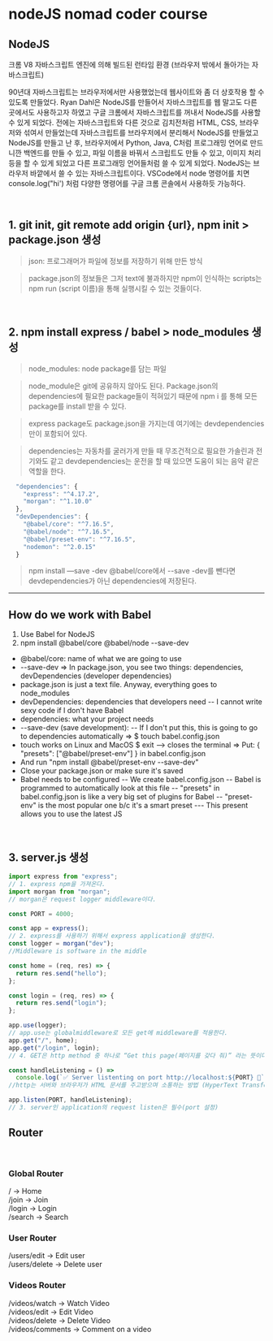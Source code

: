 # nodeJS nomad coder course

## NodeJS

크롬 V8 자바스크립트 엔진에 의해 빌드된 런타임 환경 (브라우저 밖에서 돌아가는 자바스크립트)

90년대 자바스크립트는 브라우저에서만 사용했었는데 웹사이트와 좀 더 상호작용 할 수 있도록 만들었다. Ryan Dahl은 NodeJS를 만들어서 자바스크립트를 웹 말고도 다른 곳에서도 사용하고자 하였고 구글 크롬에서 자바스크립트를 꺼내서 NodeJS를 사용할 수 있게 되었다. 전에는 자바스크립트와 다른 것으로 김치전처럼 HTML, CSS, 브라우저와 섞여서 만들었는데 자바스크립트를 브라우저에서 분리해서 NodeJS를 만들었고 NodeJS를 만들고 난 후, 브라우저에서 Python, Java, C처럼 프로그래밍 언어로 만드니깐 백엔드를 만들 수 있고, 파일 이름을 바꿔서 스크립트도 만들 수 있고, 이미지 처리 등을 할 수 있게 되었고 다른 프로그래밍 언어들처럼 쓸 수 있게 되었다. NodeJS는 브라우저 바깥에서 쓸 수 있는 자바스크립트이다. VSCode에서 node 명령어를 치면 console.log("hi') 처럼 다양한 명령어를 구글 크롬 콘솔에서 사용하듯 가능하다.

<br/>

## 1. git init, git remote add origin {url}, npm init > package.json 생성

> json: 프로그래머가 파일에 정보를 저장하기 위해 만든 방식

> package.json의 정보들은 그저 text에 불과하지만 npm이 인식하는 scripts는 npm run (script 이름)을 통해 실행시킬 수 있는 것들이다.

<br/>

## 2. npm install express / babel > node_modules 생성

> node_modules: node package를 담는 파일

> node_module은 git에 공유하지 않아도 된다. Package.json의 dependencies에 필요한 package들이 적혀있기 때문에 npm i 를 통해 모든 package를 install 받을 수 있다.

> express package도 package.json을 가지는데 여기에는 devdependencies만이 포함되어 있다.

> dependencies는 자동차를 굴러가게 만들 때 무조건적으로 필요한 가솔린과 전기와도 같고 devdependencies는 운전을 할 때 있으면 도움이 되는 음악 같은 역할을 한다.

```javascript
  "dependencies": {
    "express": "^4.17.2",
    "morgan": "^1.10.0"
  },
  "devDependencies": {
    "@babel/core": "^7.16.5",
    "@babel/node": "^7.16.5",
    "@babel/preset-env": "^7.16.5",
    "nodemon": "^2.0.15"
  }
```

> npm install —save -dev @babel/core에서 --save -dev를 뺀다면 devdependencies가 아닌 dependencies에 저장된다.

<hr/>

## How do we work with Babel

1. Use Babel for NodeJS
2. npm install @babel/core @babel/node --save-dev

- @babel/core: name of what we are going to use
- --save-dev
  => In package.json, you see two things: dependencies, devDependencies (developer dependencies)
- package.json is just a text file. Anyway, everything goes to node_modules
- devDependencies: dependencies that developers need
  -- I cannot write sexy code if I don't have Babel
- dependencies: what your project needs
- --save-dev (save development):
  -- If I don't put this, this is going to go to dependencies automatically
  => $ touch babel.config.json
- touch works on Linux and MacOS
  $ exit --> closes the terminal
  => Put:
  {
  "presets": ["@babel/preset-env"]
  } in babel.config.json
- And run "npm install @babel/preset-env --save-dev"
- Close your package.json or make sure it's saved
- Babel needs to be configured
  -- We create babel.config.json
  -- Babel is programmed to automatically look at this file
  -- "presets" in babel.config.json is like a very big set of plugins for Babel
  -- "preset-env" is the most popular one b/c it's a smart preset
  --- This present allows you to use the latest JS

<br/>

## 3. server.js 생성

```javascript
import express from "express";
// 1. express npm을 가져온다.
import morgan from "morgan";
// morgan은 request logger middleware이다.

const PORT = 4000;

const app = express();
// 2. express를 사용하기 위해서 express application을 생성한다.
const logger = morgan("dev");
//Middleware is software in the middle

const home = (req, res) => {
  return res.send("hello");
};

const login = (req, res) => {
  return res.send("login");
};

app.use(logger);
// app.use는 globalmiddleware로 모든 get에 middleware를 적용한다.
app.get("/", home);
app.get("/login", login);
// 4. GET은 http method 중 하나로 “Get this page(페이지를 갖다 줘)” 라는 뜻이다.

const handleListening = () =>
  console.log(`✅ Server listenting on port http://localhost:${PORT} 🚀`);
//http는 서버와 브라우저가 HTML 문서를 주고받으며 소통하는 방법 (HyperText Transfer Protocol)

app.listen(PORT, handleListening);
// 3. server인 application의 request listen은 필수(port 설정)
```

## Router

<br/>

### Global Router

/ -> Home<br/>
/join -> Join<br/>
/login -> Login<br/>
/search -> Search<br/>

### User Router

/users/edit -> Edit user<br/>
/users/delete -> Delete user<br/>

### Videos Router

/videos/watch -> Watch Video<br/>
/videos/edit -> Edit Video<br/>
/videos/delete -> Delete Video<br/>
/videos/comments -> Comment on a video<br/>
